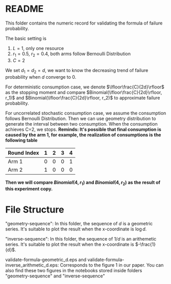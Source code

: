 # README

This folder contains the numeric record for validating the formula of failure probability.

The basic setting is

1. $L=1$, only one resource
2. $r_1=0.5$, $r_2=0.4$, both arms follow Bernoulli Distribution
3. $C=2$

We set $d_1=d_2=d$, we want to know the decreasing trend of failure probability when $d$ converge to 0. 

For deterministic consumption case, we denote $\lfloor\frac{C}{2d}\rfloor$ as the stopping moment and compare $Binomial(\lfloor\frac{C}{2d}\rfloor, r_1)$ and $Binomial(\lfloor\frac{C}{2d}\rfloor, r_2)$ to approximate failure probability.

For uncorrelated stochastic consumption case, we assume the consumption follows Bernoulli Distribution. Then we can use geometry distribution to generate the interval between two consumption. When the consumption achieves C=2, we stops. **Reminds: It's possible that final consumption is caused by the arm 1, for example, the realization of consumptions is the following table**  

| Round Index | 1    | 2    | 3    | 4    |
| ----------- | ---- | ---- | ---- | ---- |
| Arm 1       | 0    | 0    | 0    | 1    |
| Arm 2       | 1    | 0    | 0    | 0    |

**Then we will compare $Binomial(4, r_1)$ and $Binomial(4, r_2)$ as the result of this experiment copy.**

# File Structure

"geometry-sequence": In this folder, the sequence of $d$ is a geometric series. It's suitable to plot the result when the x-coordinate is $\log d$.

"inverse-sequence": In this folder, the sequence of $1/d$ is an arithemetic series. It's suitable to plot the result when the x-coordinate is $-\frac{1}{d}$.

validate-formula-geometric_d.eps and validate-formula-inverse_arithmetic_d.eps: Corresponds to the figure 1 in our paper. You can also find these two figures in the notebooks stored inside  folders "geometry-sequence" and "inverse-sequence"